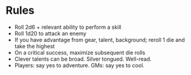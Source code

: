 # Rules

- Roll 2d6 + relevant ability to perform a skill
- Roll 1d20 to attack an enemy
- If you have advantage from gear, talent, background; reroll 1 die and take the highest
- On a critical success, maximize subsequent die rolls
- Clever talents can be broad. Silver tongued. Well-read.
- Players: say yes to adventure. GMs: say yes to cool.
